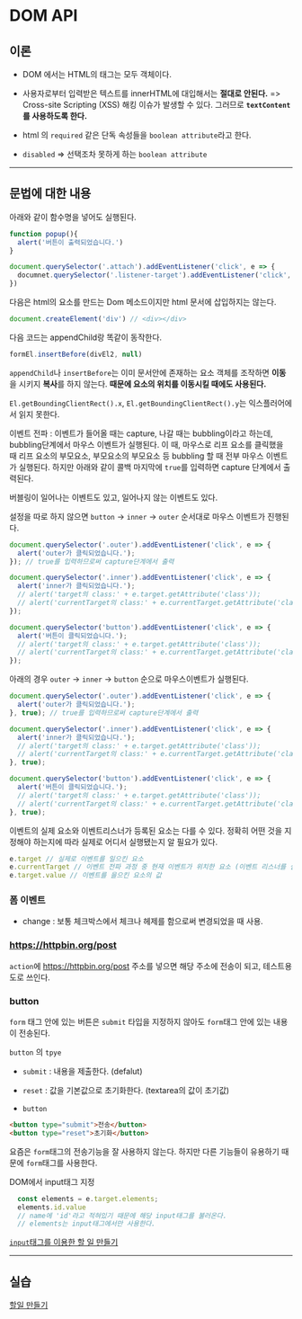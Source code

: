 # DOM API

## 이론

- DOM 에서는 HTML의 태그는 모두 객체이다.

- 사용자로부터 입력받은 텍스트를 innerHTML에 대입해서는 **절대로 안된다.**
=> Cross-site Scripting (XSS) 해킹 이슈가 발생할 수 있다. 그러므로 **`textContent`를 사용하도록 한다.**

- html 의 `required` 같은 단독 속성들을 `boolean attribute`라고 한다.

- `disabled` => 선택조차 못하게 하는 `boolean attribute`

---

## 문법에 대한 내용

아래와 같이 함수명을 넣어도 실행된다.

```js
function popup(){
  alert('버튼이 출력되었습니다.')
}

document.querySelector('.attach').addEventListener('click', e => {
  documnet.querySelector('.listener-target').addEventListener('click', popup) // popup함수가 저런식으로 콜백이 된다.
})
```

다음은 html의 요소를 만드는 Dom 메소드이지만 html 문서에 삽입하지는 않는다.

```js
document.createElement('div') // <div></div>
```

다음 코드는 appendChild랑 똑같이 동작한다.

```js
formEl.insertBefore(divEl2, null)
```

`appendChild`나 `insertBefore`는 이미 문서안에 존재하는 요소 객체를 조작하면 **이동**을 시키지 **복사**를 하지 않는다. **때문에 요소의 위치를 이동시킬 때에도 사용된다.**

`El.getBoundingClientRect().x`, `El.getBoundingClientRect().y`는 익스플러어에서 읽지 못한다.

이벤트 전파 : 이벤트가 들어올 때는 capture, 나갈 때는 bubbling이라고 하는데, bubbling단계에서 마우스 이벤트가 실행된다.
이 때, 마우스로 리프 요소를 클릭했을 때 리프 요소의 부모요소, 부모요소의 부모요소 등 bubbling 할 때 전부 마우스 이벤트가 실행된다.
하지만 아래와 같이 콜백 마지막에 `true`를 입력하면 capture 단계에서 출력된다.

버블링이 일어나는 이벤트도 있고, 일어나지 않는 이벤트도 있다.

설정을 따로 하지 않으면 `button` -> `inner` -> `outer` 순서대로 마우스 이벤트가 진행된다.

```js
document.querySelector('.outer').addEventListener('click', e => {
  alert('outer가 클릭되었습니다.');
}); // true를 입력하므로써 capture단계에서 출력

document.querySelector('.inner').addEventListener('click', e => {
  alert('inner가 클릭되었습니다.');
  // alert('target의 class:' + e.target.getAttribute('class'));
  // alert('currentTarget의 class:' + e.currentTarget.getAttribute('class'));
});

document.querySelector('button').addEventListener('click', e => {
  alert('버튼이 클릭되었습니다.');
  // alert('target의 class:' + e.target.getAttribute('class'));
  // alert('currentTarget의 class:' + e.currentTarget.getAttribute('class'));
});
```

아래의 경우 `outer` -> `inner` -> `button` 순으로 마우스이벤트가 실행된다.

```js
document.querySelector('.outer').addEventListener('click', e => {
  alert('outer가 클릭되었습니다.');
}, true); // true를 입력하므로써 capture단계에서 출력

document.querySelector('.inner').addEventListener('click', e => {
  alert('inner가 클릭되었습니다.');
  // alert('target의 class:' + e.target.getAttribute('class'));
  // alert('currentTarget의 class:' + e.currentTarget.getAttribute('class'));
}, true);

document.querySelector('button').addEventListener('click', e => {
  alert('버튼이 클릭되었습니다.');
  // alert('target의 class:' + e.target.getAttribute('class'));
  // alert('currentTarget의 class:' + e.currentTarget.getAttribute('class'));
}, true);
```

이벤트의 실제 요소와 이벤트리스너가 등록된 요소는 다를 수 있다. 정확히 어떤 것을 지정해야 하는지에 따라 실제로 어디서 실행됐는지 알 필요가 있다.

```js
e.target // 실제로 이벤트를 일으킨 요소
e.currentTarget // 이벤트 전파 과정 중 현재 이벤트가 위치한 요소 (이벤트 리스너를 실행시킨 요소)
e.target.value // 이벤트를 을으킨 요소의 값
```

### 폼 이벤트

- change : 보통 체크박스에서 체크나 헤제를 함으로써 변경되었을 때 사용.

### https://httpbin.org/post

`action`에 https://httpbin.org/post 주소를 넣으면 해당 주소에 전송이 되고, 테스트용도로 쓰인다.

### button

`form` 태그 안에 있는 버튼은 `submit` 타입을 지정하지 않아도 `form`태그 안에 있는 내용이 전송된다.

`button` 의 `tpye`

- `submit` : 내용을 제출한다. (defalut)

- `reset` : 값을 기본값으로 초기화한다. (textarea의 값이 초기값)

- `button`

```html
<button type="submit">전송</button>
<button type="reset">초기화</button>
```

요즘은 `form`태그의 전송기능을 잘 사용하지 않는다. 하지만 다른 기능들이 유용하기 때문에 `form`태그를 사용한다.

DOM에서 input태그 지정

```js
  const elements = e.target.elements;
  elements.id.value
  // name에 'id'라고 적혀있기 때문에 해당 input태그를 불러온다.
  // elements는 input태그에서만 사용한다.
```

[`input`태그를 이용한 할 일 만들기](https://codepen.io/jiwonkirn/pen/wYPLdG)

---

## 실습

[할일 만들기](https://codepen.io/jiwonkirn/pen/LgzooX)

